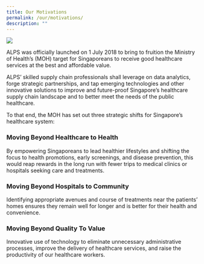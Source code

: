 ```yaml
---
title: Our Motivations
permalink: /our/motivations/
description: ""
---
```

![](/images/alps_healthcare_staff_at_cgh_ktph_ntfgh.gif)

ALPS was officially launched on 1 July 2018 to bring to fruition the Ministry of Health’s (MOH) target for Singaporeans to receive good healthcare services at the best and affordable value. 

ALPS’ skilled supply chain professionals shall leverage on data analytics, forge strategic partnerships, and tap emerging technologies and other innovative solutions to improve and future-proof Singapore’s healthcare supply chain landscape and to better meet the needs of the public healthcare.

To that end, the MOH has set out three strategic shifts for Singapore’s healthcare system:

### Moving Beyond Healthcare to Health 

By empowering Singaporeans to lead healthier lifestyles and shifting the focus to health promotions, early screenings, and disease prevention, this would reap rewards in the long run with fewer trips to medical clinics or hospitals seeking care and treatments.

### Moving Beyond Hospitals to Community 
Identifying appropriate avenues and course of treatments near the patients’ homes ensures they remain well for longer and is better for their health and convenience.

### Moving Beyond Quality To Value

Innovative use of technology to eliminate unnecessary administrative processes, improve the delivery of healthcare services, and raise the productivity of our healthcare workers.